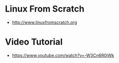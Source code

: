 # Linux From Scratch

* http://www.linuxfromscratch.org

# Video Tutorial 

* https://www.youtube.com/watch?v=-W3Cn6R0jWk
